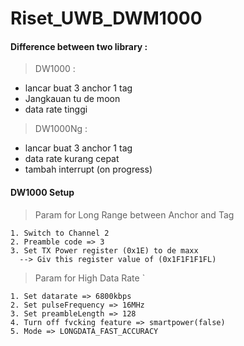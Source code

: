 # Riset_UWB_DWM1000  
#### Difference between two library :  
>DW1000 :  
  - lancar buat 3 anchor 1 tag  
  - Jangkauan tu de moon  
  - data rate tinggi  

>DW1000Ng :  
  - lancar buat 3 anchor 1 tag  
  - data rate kurang cepat  
  - tambah interrupt (on progress)  
#### DW1000 Setup
>Param for Long Range between Anchor and Tag   
```
1. Switch to Channel 2  
2. Preamble code => 3
3. Set TX Power register (0x1E) to de maxx  
  --> Giv this register value of (0x1F1F1F1FL)  
```
>Param for High Data Rate  `
```
1. Set datarate => 6800kbps  
2. Set pulseFrequency => 16MHz  
3. Set preambleLength => 128  
4. Turn off fvcking feature => smartpower(false)  
5. Mode => LONGDATA_FAST_ACCURACY  
```
